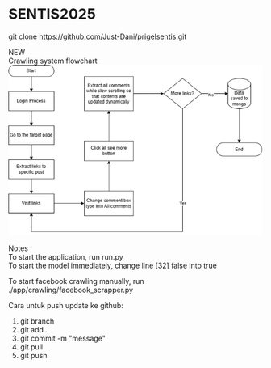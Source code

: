﻿# SENTIS2025
git clone https://github.com/Just-Dani/prigelsentis.git

NEW <br />
Crawling system flowchart <br />
![alt text](https://github.com/Just-Dani/prigelsentis/blob/main/facebookflowchart.png?raw=true)

Notes <br />
To start the application, run run.py <br />
To start the model immediately, change line [32] false into true <br />

To start facebook crawling manually, run ./app/crawling/facebook_scrapper.py <br />

Cara untuk push update ke github: <br />
1. git branch
2. git add . <br />
3. git commit -m "message"
4. git pull
5. git push
